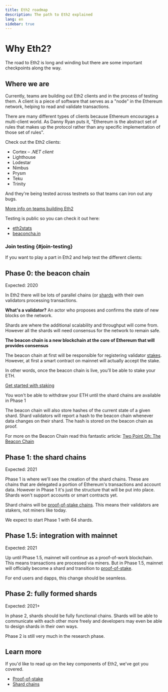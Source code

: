```yaml
---
title: Eth2 roadmap
description: The path to Eth2 explained
lang: en
sidebar: true
---
```


# Why Eth2?

<Subtitle>The road to Eth2 is long and winding but there are some important checkpoints along the way. </Subtitle>

## Where we are

Currently, teams are building out Eth2 clients and in the process of testing them. A client is a piece of software that serves as a "node" in the Ethereum network, helping to read and validate transactions.

There are many different types of clients because Ethereum encourages a multi-client world. As Danny Ryan puts it, "Ethereum is the abstract set of rules that makes up the protocol rather than any specific implementation of those set of rules".

Check out the Eth2 clients:

- Cortex _– .NET client_
- Lighthouse
- Lodestar
- Nimbus
- Prysm
- Teku
- Trinity

And they're being tested across testnets so that teams can iron out any bugs.

[More info on teams building Eth2](https://docs.ethhub.io/ethereum-roadmap/ethereum-2.0/eth2.0-teams/teams-building-eth2.0/)

Testing is public so you can check it out here:

- [eth2stats](https://eth2stats.io/onyx-testnet)
- [beaconcha.in](https://beaconcha.in/)

### Join testing {#join-testing}

If you want to play a part in Eth2 and help test the different clients:

## Phase 0: the beacon chain

Expected: 2020

In Eth2 there will be lots of parallel chains (or [shards](/eth2/shard-chains/) with their own validators processing transactions.

<InfoBanner emoji=":thinking_face:">
    <b>What's a validator?</b> An actor who proposes and confirms the state of new blocks on the network.
 </InfoBanner>

Shards are where the additional scalability and throughput will come from. However all the shards will need consensus for the network to remain safe.

**The beacon chain is a new blockchain at the core of Ethereum that will provides consensus**

The beacon chain at first will be responsible for registering validator [stakes](/eth2/proof-of-stake/). However, at first a smart contract on mainnet will actually accept the stake.

In other words, once the beacon chain is live, you'll be able to stake your ETH.

[Get started with staking](/eth2-get-involved/)

<Warning emoji=":warning:">
    You won't be able to withdraw your ETH until the shard chains are available in Phase 1
</Warning>

The beacon chain will also store hashes of the current state of a given shard. Shard validators will report a hash to the beacon chain whenever data changes on their shard. The hash is stored on the beacon chain as proof.

For more on the Beacon Chain read this fantastic article: [Two Point Oh: The Beacon Chain](https://our.status.im/two-point-oh-the-beacon-chain/)

## Phase 1: the shard chains

Expected: 2021

Phase 1 is where we'll see the creation of the shard chains. These are chains that are delegated a portion of Ethereum's transactions and account data. However in Phase 1 it's just the structure that will be put into place. Shards won't support accounts or smart contracts yet.

Shard chains will be [proof-of-stake chains](/eth2/proof-of-stake/). This means their validators are stakers, not miners like today.

We expect to start Phase 1 with 64 shards.

## Phase 1.5: integration with mainnet

Expected: 2021

Up until Phase 1.5, mainnet will continue as a proof-of-work blockchain. This means transactions are processed via miners. But in Phase 1.5, mainnet will officially become a shard and transition to [proof-of-stake](/eth2/proof-of-stake/).

For end users and dapps, this change should be seamless.

## Phase 2: fully formed shards

Expected: 2021+

In phase 2, shards should be fully functional chains. Shards will be able to communicate with each other more freely and developers may even be able to design shards in their own ways.

<InfoBanner emoji=":right-pointing_magnifying_glass:">
    Phase 2 is still very much in the research phase.
 </InfoBanner>

## Learn more

If you'd like to read up on the key components of Eth2, we've got you covered.

- [Proof-of-stake](/eth2/proof-of-stake/)
- [Shard chains](/eth2/shard-chains/)
